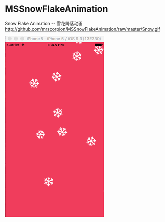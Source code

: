 # MSSnowFlakeAnimation
Snow Flake Animation -- 雪花降落动画
http://github.com/mrscorpion/MSSnowFlakeAnimation/raw/master/Snow.gif

![github](http://github.com/mrscorpion/MSSnowFlakeAnimation/raw/master/Snow.gif "github") 
